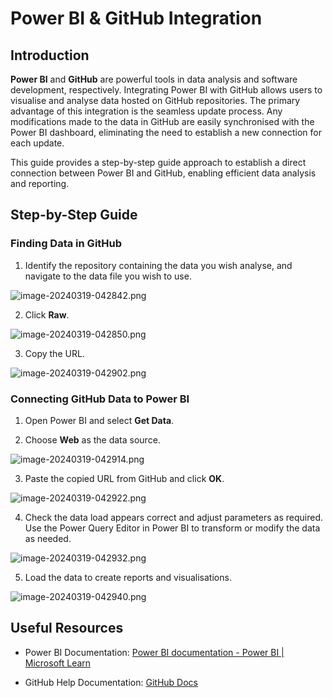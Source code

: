 # Power BI & GitHub Integration

## Introduction

**Power BI** and **GitHub** are powerful tools in data analysis and software development, respectively. Integrating Power BI with GitHub allows users to visualise and analyse data hosted on GitHub repositories. The primary advantage of this integration is the seamless update process. Any modifications made to the data in GitHub are easily synchronised with the Power BI dashboard, eliminating the need to establish a new connection for each update.

This guide provides a step-by-step guide approach to establish a direct connection between Power BI and GitHub, enabling efficient data analysis and reporting.

## Step-by-Step Guide

### Finding Data in GitHub

1.  Identify the repository containing the data you wish analyse, and navigate to the data file you wish to use.
    

![image-20240319-042842.png](./attachments/image-20240319-042842.png)

2.  Click **Raw**.
    

![image-20240319-042850.png](./attachments/image-20240319-042850.png)

3.  Copy the URL.
    

![image-20240319-042902.png](./attachments/image-20240319-042902.png)

### Connecting GitHub Data to Power BI

1.  Open Power BI and select **Get Data**.
    
2.  Choose **Web** as the data source.
    

![image-20240319-042914.png](./attachments/image-20240319-042914.png)

3.  Paste the copied URL from GitHub and click **OK**.
    

![image-20240319-042922.png](./attachments/image-20240319-042922.png)

4.  Check the data load appears correct and adjust parameters as required. Use the Power Query Editor in Power BI to transform or modify the data as needed.
    

![image-20240319-042932.png](./attachments/image-20240319-042932.png)

5.  Load the data to create reports and visualisations.
    

![image-20240319-042940.png](./attachments/image-20240319-042940.png)

## Useful Resources

*   Power BI Documentation: [Power BI documentation - Power BI | Microsoft Learn](https://learn.microsoft.com/en-us/power-bi/)
    
*   GitHub Help Documentation: [GitHub Docs](https://docs.github.com/en)
